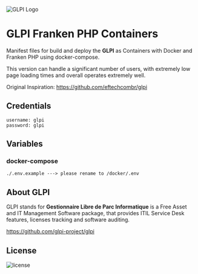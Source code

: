 ![GLPI Logo](https://raw.githubusercontent.com/glpi-project/glpi/master/pics/logos/logo-GLPI-250-black.png)

# GLPI Franken PHP Containers
Manifest files for build and deploy the **GLPI** as Containers with Docker and Franken PHP using docker-compose.

This version can handle a significant number of users, with extremely low page loading times and overall operates extremely well.

Original Inspiration: https://github.com/eftechcombr/glpi

## Credentials
    username: glpi
    password: glpi

## Variables

### docker-compose 

    ./.env.example ---> please rename to /docker/.env

## About GLPI

GLPI stands for **Gestionnaire Libre de Parc Informatique** is a Free Asset and IT Management Software package, that provides ITIL Service Desk features, licenses tracking and software auditing.

https://github.com/glpi-project/glpi


## License

![license](https://img.shields.io/github/license/glpi-project/glpi.svg)
